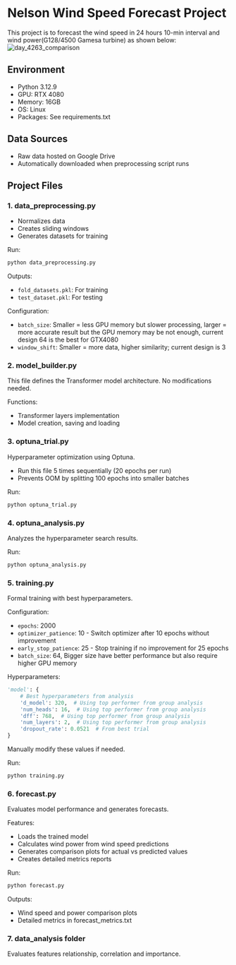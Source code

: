 # Nelson Wind Speed Forecast Project

This project is to forecast the wind speed in 24 hours 10-min interval and wind power(G128/4500 Gamesa turbine) as shown below:  
![day_4263_comparison](https://github.com/user-attachments/assets/ca69f655-5734-48d6-aacb-bb1659e5f58a)

## Environment
- Python 3.12.9
- GPU: RTX 4080
- Memory: 16GB
- OS: Linux
- Packages: See requirements.txt

## Data Sources
- Raw data hosted on Google Drive
- Automatically downloaded when preprocessing script runs


## Project Files

### 1. data_preprocessing.py
- Normalizes data
- Creates sliding windows
- Generates datasets for training

Run:
```bash
python data_preprocessing.py
```

Outputs:
- `fold_datasets.pkl`: For training
- `test_dataset.pkl`: For testing

Configuration:
- `batch_size`: Smaller = less GPU memory but slower processing, larger = more accurate result but the GPU memory may be not enough, current design 64 is the best for GTX4080
- `window_shift`: Smaller = more data, higher similarity; current design is 3

### 2. model_builder.py
This file defines the Transformer model architecture. No modifications needed.

Functions:
- Transformer layers implementation
- Model creation, saving and loading

### 3. optuna_trial.py
Hyperparameter optimization using Optuna.

- Run this file 5 times sequentially (20 epochs per run)
- Prevents OOM by splitting 100 epochs into smaller batches

Run:
```bash
python optuna_trial.py
```

### 4. optuna_analysis.py
Analyzes the hyperparameter search results.

Run:
```bash
python optuna_analysis.py
```

### 5. training.py
Formal training with best hyperparameters.

Configuration:
- `epochs`: 2000
- `optimizer_patience`: 10 - Switch optimizer after 10 epochs without improvement
- `early_stop_patience`: 25 - Stop training if no improvement for 25 epochs
- `batch_size`: 64, Bigger size have better performance but also require higher GPU memory
  
Hyperparameters:
```python
'model': {
    # Best hyperparameters from analysis
    'd_model': 320,  # Using top performer from group analysis
    'num_heads': 16,  # Using top performer from group analysis
    'dff': 768,  # Using top performer from group analysis
    'num_layers': 2,  # Using top performer from group analysis
    'dropout_rate': 0.0521  # From best trial
}
```
Manually modify these values if needed.

Run:
```bash
python training.py
```

### 6. forecast.py
Evaluates model performance and generates forecasts.

Features:
- Loads the trained model
- Calculates wind power from wind speed predictions
- Generates comparison plots for actual vs predicted values
- Creates detailed metrics reports

Run:
```bash
python forecast.py
```

Outputs:
- Wind speed and power comparison plots
- Detailed metrics in forecast_metrics.txt

### 7. data_analysis folder
Evaluates features relationship, correlation and importance.
